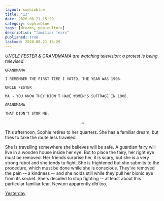 ```yaml
---
layout: sophieblue
title: "13"
date: 2020-08-21 15:29
category: sophieblue 
tags: [dreams, pop-culture]
description: "familiar fears"
published: true
lastmod: 2020-08-21 15:29 
---
```


<I>UNCLE FESTER & GRANDMAMA are watching television: a protest is being televised.</i>

```
GRANDMAMA

I REMEMBER THE FIRST TIME I VOTED, THE YEAR WAS 1906.
```

```
UNCLE FESTER 

MA ~ YOU KNOW THEY DIDN'T HAVE WOMEN'S SUFFRAGE IN 1906. 
```

```
GRANDMAMA 

THAT DIDN'T STOP ME.
```

<center>~</center>

This afternoon, Sophie retires to her quarters. She has a familiar dream, but tries to take the route less traveled.

She is travelling somewhere she believes will be safe. A guardian fairy will live in a wooden house inside her eye. But to place the fairy, her right eye must be removed. Her friends surprise her, it is scary, but she is a very strong robot and she tends to fight. She is frightened but she submits to the procedure, which must be done while she is conscious. They've removed the pain -- a kindness -- and she holds still while they pull her bionic eye from its socket. She's decided to stop fighting -- at least about this particular familiar fear. Newton apparently <i>did</i> too.

<span class="sb-nav-prev"><a href="{{ '12' | prepend: site.baseurl }}">Yesterday</a></span>

<!--<span class="sb-nav-next"><a href="{{ '14' | prepend: site.baseurl }}">Tomorrow</a></span> -->

